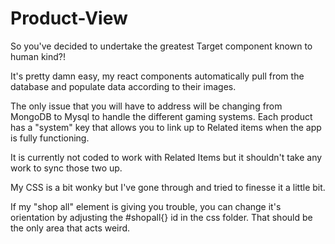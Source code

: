 # Product-View
So you've decided to undertake the greatest Target component known to human kind?!

It's pretty damn easy, my react components automatically pull from the database and populate data according to their images.

The only issue that you will have to address will be changing from MongoDB to Mysql to handle the different gaming systems. Each product has a "system" key that allows you to link up to Related items when the app is fully functioning.

It is currently not coded to work with Related Items but it shouldn't take any work to sync those two up.

My CSS is a bit wonky but I've gone through and tried to finesse it a little bit.

If my "shop all" element is giving you trouble, you can change it's orientation by adjusting the #shopall{} id in the css folder. That should be the only area that acts weird.
